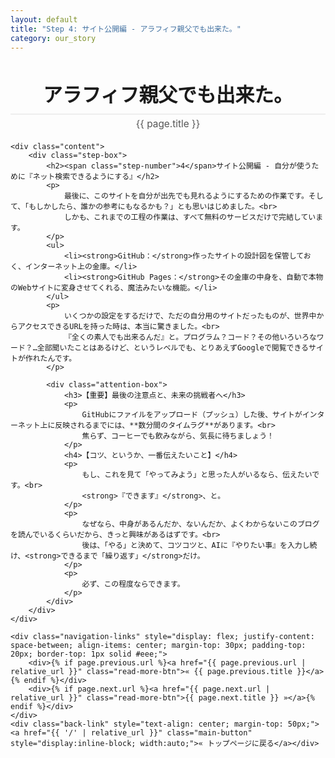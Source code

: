 ```yaml
---
layout: default
title: "Step 4: サイト公開編 - アラフィフ親父でも出来た。"
category: our_story
---
```

<div class="container blog-post" style="max-width: 850px;">
    <header style="text-align:center; margin-bottom: 20px;">
         <h1 style="font-size: 2.2em; border-bottom: 2px solid #eee; padding-bottom:10px; margin-bottom: 5px;">アラフィフ親父でも出来た。</h1>
         <p style="font-size: 1.1em; color: #555; margin-top: 0;">{{ page.title }}</p>
    </header>

    <div class="content">
        <div class="step-box">
            <h2><span class="step-number">4</span>サイト公開編 - 自分が使うために『ネット検索できるようにする』</h2>
            <p>
                最後に、このサイトを自分が出先でも見れるようにするための作業です。そして、「もしかしたら、誰かの参考にもなるかも？」とも思いはじめました。<br>
                しかも、これまでの工程の作業は、すべて無料のサービスだけで完結しています。
            </p>
            <ul>
                <li><strong>GitHub：</strong>作ったサイトの設計図を保管しておく、インターネット上の金庫。</li>
                <li><strong>GitHub Pages：</strong>その金庫の中身を、自動で本物のWebサイトに変身させてくれる、魔法みたいな機能。</li>
            </ul>
            <p>
                いくつかの設定をするだけで、ただの自分用のサイトだったものが、世界中からアクセスできるURLを持った時は、本当に驚きました。<br>
                『全くの素人でも出来るんだ』と。プログラム？コード？その他いろいろなワード？…全部聞いたことはあるけど、というレベルでも、とりあえずGoogleで閲覧できるサイトが作れたんです。
            </p>
            
            <div class="attention-box">
                <h3>【重要】最後の注意点と、未来の挑戦者へ</h3>
                <p>
                    GitHubにファイルをアップロード（プッシュ）した後、サイトがインターネット上に反映されるまでには、**数分間のタイムラグ**があります。<br>
                    焦らず、コーヒーでも飲みながら、気長に待ちましょう！
                </p>
                <h4>【コツ、というか、一番伝えたいこと】</h4>
                <p>
                    もし、これを見て「やってみよう」と思った人がいるなら、伝えたいです。<br>
                    <strong>『できます』</strong>、と。
                </p>
                <p>
                    なぜなら、中身があるんだか、ないんだか、よくわからないこのブログを読んでいるくらいだから、きっと興味があるはずです。<br>
                    後は、「やる」と決めて、コツコツと、AIに『やりたい事』を入力し続け、<strong>できるまで「繰り返す」</strong>だけ。
                </p>
                <p>
                    必ず、この程度ならできます。
                </p>
            </div>
        </div>
    </div>

    <div class="navigation-links" style="display: flex; justify-content: space-between; align-items: center; margin-top: 30px; padding-top: 20px; border-top: 1px solid #eee;">
        <div>{% if page.previous.url %}<a href="{{ page.previous.url | relative_url }}" class="read-more-btn">« {{ page.previous.title }}</a>{% endif %}</div>
        <div>{% if page.next.url %}<a href="{{ page.next.url | relative_url }}" class="read-more-btn">{{ page.next.title }} »</a>{% endif %}</div>
    </div>
    <div class="back-link" style="text-align: center; margin-top: 50px;"><a href="{{ '/' | relative_url }}" class="main-button" style="display:inline-block; width:auto;">« トップページに戻る</a></div>
</div>